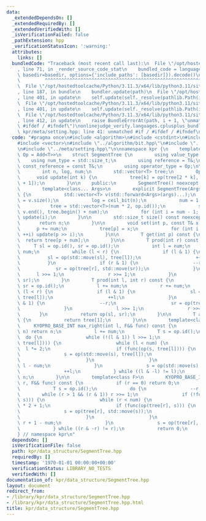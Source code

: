 ```yaml
---
data:
  _extendedDependsOn: []
  _extendedRequiredBy: []
  _extendedVerifiedWith: []
  _isVerificationFailed: false
  _pathExtension: hpp
  _verificationStatusIcon: ':warning:'
  attributes:
    links: []
  bundledCode: "Traceback (most recent call last):\n  File \"/opt/hostedtoolcache/Python/3.11.3/x64/lib/python3.11/site-packages/onlinejudge_verify/documentation/build.py\"\
    , line 71, in _render_source_code_stat\n    bundled_code = language.bundle(stat.path,\
    \ basedir=basedir, options={'include_paths': [basedir]}).decode()\n          \
    \         ^^^^^^^^^^^^^^^^^^^^^^^^^^^^^^^^^^^^^^^^^^^^^^^^^^^^^^^^^^^^^^^^^^^^^^^^^^^^^^^^^\n\
    \  File \"/opt/hostedtoolcache/Python/3.11.3/x64/lib/python3.11/site-packages/onlinejudge_verify/languages/cplusplus.py\"\
    , line 187, in bundle\n    bundler.update(path)\n  File \"/opt/hostedtoolcache/Python/3.11.3/x64/lib/python3.11/site-packages/onlinejudge_verify/languages/cplusplus_bundle.py\"\
    , line 401, in update\n    self.update(self._resolve(pathlib.Path(included), included_from=path))\n\
    \  File \"/opt/hostedtoolcache/Python/3.11.3/x64/lib/python3.11/site-packages/onlinejudge_verify/languages/cplusplus_bundle.py\"\
    , line 401, in update\n    self.update(self._resolve(pathlib.Path(included), included_from=path))\n\
    \  File \"/opt/hostedtoolcache/Python/3.11.3/x64/lib/python3.11/site-packages/onlinejudge_verify/languages/cplusplus_bundle.py\"\
    , line 412, in update\n    raise BundleErrorAt(path, i + 1, \"unmatched #if /\
    \ #ifdef / #ifndef\")\nonlinejudge_verify.languages.cplusplus_bundle.BundleErrorAt:\
    \ kpr/meta/setting.hpp: line 41: unmatched #if / #ifdef / #ifndef\n"
  code: "#pragma once\n#include <algorithm>\n#include <cstdint>\n#include <utility>\n\
    #include <vector>\n#include \"../algorithm/bit.hpp\"\n#include \"../function/monoid.hpp\"\
    \n#include \"../meta/setting.hpp\"\n\nnamespace kpr {\n    template<class T, class\
    \ Op = Add<T>>\n    struct SegmentTree {\n        using value_type = T;\n    \
    \    using num_type = std::size_t;\n        using reference = T&;\n        using\
    \ const_reference = const T&;\n        using operator_type = Op;\n\n    private:\n\
    \        int n, log, num;\n        std::vector<T> tree;\n        Op op;\n\n  \
    \      void update(int k) {\n            tree[k] = op(tree[2 * k], tree[2 * k\
    \ + 1]);\n        }\n\n    public:\n        SegmentTree() noexcept = default;\n\
    \        template<class... Args>\n        explicit SegmentTree(Args&&... args)\
    \ {\n            std::vector<T> v(std::forward<Args>(args)...);\n            n\
    \ = v.size();\n            log = ceil_bit(n);\n            num = 1 << log;\n \
    \           tree = std::vector<T>(num * 2, op.id());\n            std::move(v.begin(),\
    \ v.end(), tree.begin() + num);\n            for (int i = num - 1; i >= 1; --i)\
    \ update(i);\n        }\n\n        std::size_t size() const noexcept {\n     \
    \       return n;\n        }\n\n        void set(int p, const T& x) {\n      \
    \      p += num;\n            tree[p] = x;\n            for (int i = 1; i <= log;\
    \ ++i) update(p >> i);\n        }\n\n        T get(int p) const {\n          \
    \  return tree[p + num];\n        }\n\n        T prod(int r) const {\n       \
    \     T sl = op.id(), sr = op.id();\n            int l = num;\n            r +=\
    \ num;\n            while (l < r) {\n                if (l & 1) {\n          \
    \          sl = op(std::move(sl), tree[l]);\n                    ++l;\n      \
    \          }\n                if (r & 1) {\n                    --r;\n       \
    \             sr = op(tree[r], std::move(sr));\n                }\n          \
    \      l >>= 1;\n                r >>= 1;\n            }\n            return op(sl,\
    \ sr);\n        }\n        T prod(int l, int r) const {\n            T sl = op.id(),\
    \ sr = op.id();\n            l += num;\n            r += num;\n            while\
    \ (l < r) {\n                if (l & 1) {\n                    sl = op(std::move(sl),\
    \ tree[l]);\n                    ++l;\n                }\n                if (r\
    \ & 1) {\n                    --r;\n                    sr = op(tree[r], std::move(sr));\n\
    \                }\n                l >>= 1;\n                r >>= 1;\n     \
    \       }\n            return op(sl, sr);\n        }\n\n        T all_prod() const\
    \ {\n            return tree[1];\n        }\n\n        template<class F>\n   \
    \     KYOPRO_BASE_INT max_right(int l, F&& func) const {\n            if (l ==\
    \ n) return n;\n            l += num;\n            T s = op.id();\n          \
    \  do {\n                while (!(l & 1)) l >>= 1;\n                if (!func(op(s,\
    \ tree[l]))) {\n                    while (l < num) {\n                      \
    \  l *= 2;\n                        if (func(op(s, tree[l]))) {\n            \
    \                s = op(std::move(s), tree[l]);\n                            ++l;\n\
    \                        }\n                    }\n                    return\
    \ l - num;\n                }\n                s = op(std::move(s), tree[l]);\n\
    \                ++l;\n            } while ((l & -l) != l);\n            return\
    \ n;\n        }\n\n        template<class F>\n        KYOPRO_BASE_INT min_left(int\
    \ r, F&& func) const {\n            if (r == 0) return 0;\n            r += num;\n\
    \            T s = op.id();\n            do {\n                --r;\n        \
    \        while (r > 1 && (r & 1)) r >>= 1;\n                if (!func(op(tree[r],\
    \ s))) {\n                    while (r < num) {\n                        r = r\
    \ * 2 + 1;\n                        if (func(op(tree[r], s))) {\n            \
    \                s = op(tree[r], std::move(s));\n                            --r;\n\
    \                        }\n                    }\n                    return\
    \ r + 1 - num;\n                }\n                s = op(tree[r], std::move(s));\n\
    \            } while ((r & -r) != r);\n            return 0;\n        }\n    };\n\
    } // namespace kpr\n"
  dependsOn: []
  isVerificationFile: false
  path: kpr/data_structure/SegmentTree.hpp
  requiredBy: []
  timestamp: '1970-01-01 00:00:00+00:00'
  verificationStatus: LIBRARY_NO_TESTS
  verifiedWith: []
documentation_of: kpr/data_structure/SegmentTree.hpp
layout: document
redirect_from:
- /library/kpr/data_structure/SegmentTree.hpp
- /library/kpr/data_structure/SegmentTree.hpp.html
title: kpr/data_structure/SegmentTree.hpp
---
```

